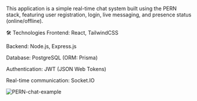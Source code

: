 This application is a simple real-time chat system built using the PERN stack, featuring user registration, login, live messaging, and presence status (online/offline).

🛠 Technologies
Frontend: React, TailwindCSS

Backend: Node.js, Express.js

Database: PostgreSQL (ORM: Prisma)

Authentication: JWT (JSON Web Tokens)

Real-time communication: Socket.IO

![PERN-chat-example](https://github.com/user-attachments/assets/a1b506af-0aec-453f-ae16-b35b990eca7c)
